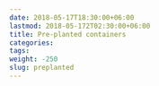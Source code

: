 ```yaml
---
date: 2018-05-17T18:30:00+06:00
lastmod: 2018-05-172T02:30:00+06:00
title: Pre-planted containers
categories:
tags:
weight: -250
slug: preplanted
---
```


